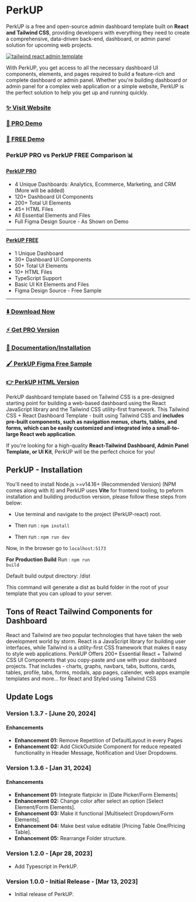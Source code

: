 # PerkUP 

PerkUP is a free and open-source admin dashboard template built on **React and Tailwind CSS**, providing developers with everything they need to create a comprehensive, data-driven back-end, 
dashboard, or admin panel solution for upcoming web projects.

[![tailwind react admin template](https://ucarecdn.com/d2a6daed-eb9c-4c2f-8a95-4419c450e23a/PerkUPreact.jpg)](https://react-demo.PerkUP.com/)


With PerkUP, you get access to all the necessary dashboard UI components, elements, and pages required to build a feature-rich and complete dashboard or admin panel. Whether you're building dashboard or admin panel for a complex web application or a simple website, PerkUP is the perfect solution to help you get up and running quickly.

### [✨ Visit Website](https://PerkUP.com/)

### [🚀 PRO Demo](https://react-demo.PerkUP.com/)
### [🚀 FREE Demo](https://free-react-demo.PerkUP.com/)

### PerkUP PRO vs PerkUP FREE Comparison 📊

#### [PerkUP PRO](https://react-demo.PerkUP.com/)
- 4 Unique Dashboards: Analytics, Ecommerce, Marketing, and CRM (More will be added)
- 120+ Dashboard UI Components
- 200+ Total UI Elements
- 45+ HTML Files
- All Essential Elements and Files
- Full Figma Design Source - As Shown on Demo

___

#### [PerkUP FREE](https://free-react-demo.PerkUP.com/)
- 1 Unique Dashboard
- 30+ Dashboard UI Components
- 50+ Total UI Elements 
- 10+ HTML Files
- TypeScript Support
- Basic UI Kit Elements and Files
- Figma Design Source - Free Sample
___

### [⬇️ Download Now](https://PerkUP.com/download)

### [⚡ Get PRO Version](https://PerkUP.com/pricing)

### [📄 Documentation/Installation](https://PerkUP.com/docs)

### [🖌️ PerkUP Figma Free Sample](https://www.figma.com/community/file/1214477970819985778)

### [👉 PerkUP HTML Version](https://github.com/PerkUP/PerkUP-free-tailwind-dashboard-template)

PerkUP dashboard template based on Tailwind CSS is a pre-designed starting point for building a web-based dashboard using the React JavaScript library and the Tailwind CSS utility-first framework. This Tailwind CSS + React Dashboard Template - built using Tailwind CSS and **includes pre-built components, such as navigation menus, charts, tables, and forms, which can be easily customized and integrated into a small-to-large React web application**.

If you're looking for a high-quality **React-Tailwind Dashboard, Admin Panel Template, or UI Kit**, PerkUP will be the perfect choice for you!

## PerkUP - Installation

You'll need to install Node.js >=v14.16+ (Recommended Version) (NPM comes along with it) and PerkUP uses **Vite** for frontend tooling, to peform installation and building production version, please follow these steps from below:

- Use terminal and navigate to the project (PerkUP-react) root.

- Then run : <code>npm install</code>

- Then run : <code>npm run dev</code>

Now, in the browser go to <code>localhost:5173</code>

**For Production Build**
Run : <code>npm run build</code>

Default build output directory: /dist

This command will generate a dist as build folder in the root of your template that you can upload to your server.

## Tons of React Tailwind Components for Dashboard
React and Tailwind are two popular technologies that have taken the web development world by storm. React is a JavaScript library for building user interfaces, while Tailwind is a utility-first CSS framework that makes it easy to style web applications. PerkUP Offers 200+ Essential React + Tailwind CSS UI Components that you copy-paste and use with your dashboard projects. That includes - charts, graphs, navbars, tabs, buttons, cards, tables, profile, tabs, forms, modals, app pages, calender, web apps example templates and more... for React and Styled using Tailwind CSS



## Update Logs

### Version 1.3.7 - [June 20, 2024]

#### Enhancements

- **Enhancement 01:** Remove Repetition of DefaultLayout in every Pages
- **Enhancement 02:** Add ClickOutside Component for reduce repeated functionality in Header Message, Notification and User Dropdowns.

### Version 1.3.6 - [Jan 31, 2024]

#### Enhancements

- **Enhancement 01:** Integrate flatpickr in [Date Picker/Form Elements]
- **Enhancement 02:** Change color after select an option [Select Element/Form Elements].
- **Enhancement 03:** Make it functional [Multiselect Dropdown/Form Elements].
- **Enhancement 04:** Make best value editable [Pricing Table One/Pricing Table].
- **Enhancement 05:** Rearrange Folder structure.

### Version 1.2.0 - [Apr 28, 2023]

- Add Typescript in PerkUP.

### Version 1.0.0 - Initial Release - [Mar 13, 2023]

- Initial release of PerkUP.